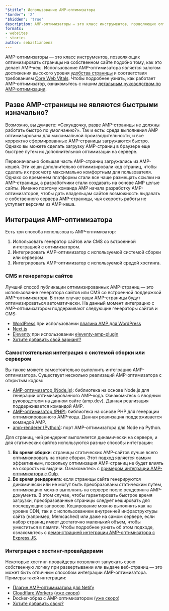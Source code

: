 ```yaml
---
"$title": Использование AMP-оптимизатора
"$order": '2'
"$hidden": 'true'
description: AMP-оптимизаторы — это класс инструментов, позволяющих оптимизировать страницы на собственном сайте подобно тому, как это делает AMP-кеш. Использование AMP-оптимизатора является залогом достижения высокого уровня удобства страницы и соответствия требованиям Core Web Vitals. Данное руководство рассказывает, как наиболее эффективно оптимизировать AMP-страницы при помощи AMP-оптимизатора.
formats:
- websites
- stories
author: sebastianbenz
---
```


AMP-оптимизаторы — это класс инструментов, позволяющих оптимизировать страницы на собственном сайте подобно тому, как это делает AMP-кеш. Использование AMP-оптимизатора является залогом достижения высокого уровня [удобства страницы](https://developers.google.com/search/docs/guides/page-experience) и соответствия требованиям [Core Web Vitals](https://web.dev/vitals/). Чтобы подробнее узнать, как работает AMP-оптимизатор, ознакомьтесь с нашим [детальным руководством по AMP-оптимизации](explainer.md).

## Разве AMP-страницы не являются быстрыми изначально?

Возможно, вы думаете: «Секундочку, разве AMP-страницы не должны работать быстро по умолчанию?». Так и есть: среда выполнения AMP оптимизирована для максимальной производительности, и все корректно сформированные AMP-страницы загружаются быстро. Однако вы можете сделать загрузку AMP-страниц в браузере еще быстрее путем их дополнительной оптимизации на сервере.

Первоначально большая часть AMP-страниц загружались из AMP-кешей. Эти кеши дополнительно оптимизировали код страниц, чтобы сделать их просмотр максимально комфортным для пользователя. Однако со временем платформы стали все чаще размещать ссылки на AMP-страницы, а разработчики стали создавать на основе AMP целые сайты. Именно поэтому команда AMP начала разработку AMP-оптимизаторов, чтобы дать владельцам сайтов возможность выдавать с собственного сервера AMP-страницы, чья скорость работы не уступает версиям из AMP-кеша.

## Интеграция AMP-оптимизатора

Есть три способа использовать AMP-оптимизатор:

1. Использовать генератор сайтов или CMS со встроенной интеграцией с оптимизатором.
2. Интегрировать AMP-оптимизатор с используемой системой сборки или сервером.
3. Интегрировать AMP-оптимизатор с используемой средой хостинга.

### CMS и генераторы сайтов

Лучший способ публикации оптимизированных AMP-страниц — это использование генератора сайтов или CMS со встроенной поддержкой AMP-оптимизатора. В этом случае ваши AMP-страницы будут оптимизироваться автоматически. На данный момент интеграцию с AMP-оптимизатором поддерживают следующие генераторы сайтов и CMS:

- [WordPress](https://wordpress.org/) при использовании [плагина AMP для WordPress](https://wordpress.org/plugins/amp/)
- [Next.js](https://nextjs.org/docs/api-reference/next/amp)
- [Eleventy](https://www.11ty.dev/) при использовании [eleventy-amp-plugin](https://blog.amp.dev/2020/07/28/introducing-the-eleventy-amp-plugin/)
- [Хотите добавить свой вариант?](https://github.com/ampproject/amp.dev/issues/new?assignees=&labels=Category%3A+Content%2C+Status%3A+Pending+Triage&template=content.md&title=)

### Самостоятельная интеграция с системой сборки или сервером

Вы также можете самостоятельно выполнить интеграцию AMP-оптимизатора. Существует несколько реализаций AMP-оптимизатора с открытым кодом:

- [AMP-оптимизатор (Node.js)](node-amp-optimizer.md): библиотека на основе Node.js для генерации оптимизированного AMP-кода. Ознакомьтесь с вводным руководством на данном сайте (amp.dev). Данная реализация поддерживается командой AMP.
- [AMP-оптимизатор (PHP)](https://github.com/ampproject/amp-wp/tree/develop/lib/optimizer): библиотека на основе PHP для генерации оптимизированного AMP-кода. Данная реализация поддерживается командой AMP.
- [amp-renderer (Python)](https://github.com/chasefinch/amp-renderer): порт AMP-оптимизатора для Node на Python.

Для страниц, чей рендеринг выполняется динамически на сервере, и для статических сайтов используются разные способы интеграции:

1. **Во время сборки**: страницы статических AMP-сайтов лучше всего оптимизировать на этапе сборки. Этот подход является самым эффективным, поскольку оптимизация AMP-страниц не будет влиять на скорость их выдачи. Ознакомьтесь с [примером интеграции AMP-оптимизатора с Gulp](https://github.com/ampproject/amp-toolbox/tree/main/packages/optimizer/demo/gulp).
2. **Во время рендеринга**: если страницы сайта генерируются динамически или не могут быть преобразованы статическим путем, оптимизацию можно выполнять на сервере после рендеринга AMP-документа. В этом случае, чтобы гарантировать быстрое время загрузки, преобразованные страницы следует кешировать для последующих запросов. Кеширование можно выполнять как на уровне CDN, так и с использованием внутренней инфраструктуры сайта (например, Memcached) или даже на самом сервере, если набор страниц имеет достаточно маленький объем, чтобы уместиться в памяти. Чтобы подробнее узнать об этом подходе, ознакомьтесь с [демонстрацией интеграции AMP-оптимизатора с Express.JS](https://github.com/ampproject/amp-toolbox/tree/main/packages/optimizer/demo/express).

### Интеграция с хостинг-провайдерами

Некоторые хостинг-провайдеры позволяют запускать свою собственную логику при развертывании или выдаче веб-страниц — это может быть отличным способом интеграции AMP-оптимизатора. Примеры такой интеграции:

- [Плагин AMP-оптимизатора для Netify](https://github.com/martinbean/netlify-plugin-amp-server-side-rendering#amp-server-side-rendering-netlify-plugin)
- [Cloudflare Workers](https://workers.cloudflare.com/) ([уже скоро](https://github.com/ampproject/amp-toolbox/issues/878))
- Docker-образ с AMP-оптимизатором ([уже скоро](https://github.com/ampproject/amp-toolbox/issues/879))
- [Хотите добавить свою?](https://github.com/ampproject/amp.dev/issues/new?assignees=&labels=Category%3A+Content%2C+Status%3A+Pending+Triage&template=content.md&title=)
